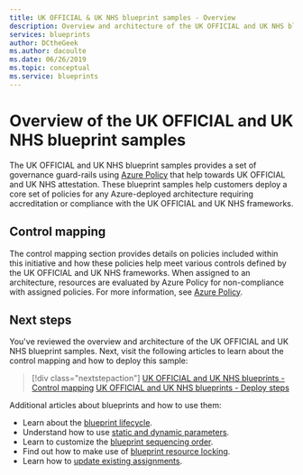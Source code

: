 ```yaml
---
title: UK OFFICIAL & UK NHS blueprint samples - Overview
description: Overview and architecture of the UK OFFICIAL and UK NHS blueprint samples. This blueprint sample helps customers asses specific controls.
services: blueprints
author: DCtheGeek
ms.author: dacoulte
ms.date: 06/26/2019
ms.topic: conceptual
ms.service: blueprints
---
```

# Overview of the UK OFFICIAL and UK NHS blueprint samples

The UK OFFICIAL and UK NHS blueprint samples provides a set of governance guard-rails using [Azure Policy](../../../policy/overview.md)
that help towards UK OFFICIAL and UK NHS attestation. These blueprint samples help customers deploy a
core set of policies for any Azure-deployed architecture requiring accreditation or compliance with
the UK OFFICIAL and UK NHS frameworks.

## Control mapping

The control mapping section provides details on policies included within this initiative and how
these policies help meet various controls defined by the UK OFFICIAL and UK NHS frameworks. When
assigned to an architecture, resources are evaluated by Azure Policy for non-compliance with
assigned policies. For more information, see [Azure Policy](../../../policy/overview.md).

## Next steps

You've reviewed the overview and architecture of the UK OFFICIAL and UK NHS blueprint samples. Next,
visit the following articles to learn about the control mapping and how to deploy this sample:

> [!div class="nextstepaction"]
> [UK OFFICIAL and UK NHS blueprints - Control mapping](./control-mapping.md)
> [UK OFFICIAL and UK NHS blueprints - Deploy steps](./deploy.md)

Additional articles about blueprints and how to use them:

- Learn about the [blueprint lifecycle](../../concepts/lifecycle.md).
- Understand how to use [static and dynamic parameters](../../concepts/parameters.md).
- Learn to customize the [blueprint sequencing order](../../concepts/sequencing-order.md).
- Find out how to make use of [blueprint resource locking](../../concepts/resource-locking.md).
- Learn how to [update existing assignments](../../how-to/update-existing-assignments.md).
